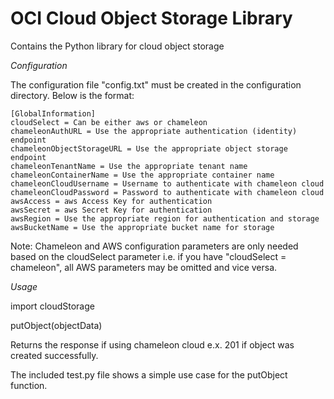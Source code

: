 # OCI Cloud Object Storage Library
Contains the Python library for cloud object storage

*Configuration*

The configuration file "config.txt" must be created in the configuration directory.  Below is the format:

```
[GlobalInformation]
cloudSelect = Can be either aws or chameleon
chameleonAuthURL = Use the appropriate authentication (identity) endpoint
chameleonObjectStorageURL = Use the appropriate object storage endpoint
chameleonTenantName = Use the appropriate tenant name
chameleonContainerName = Use the appropriate container name
chameleonCloudUsername = Username to authenticate with chameleon cloud
chameleonCloudPassword = Password to authenticate with chameleon cloud
awsAccess = aws Access Key for authentication
awsSecret = aws Secret Key for authentication
awsRegion = Use the appropriate region for authentication and storage
awsBucketName = Use the appropriate bucket name for storage

```

Note:  Chameleon and AWS configuration parameters are only needed based on the cloudSelect parameter i.e. if you have "cloudSelect = chameleon", all AWS parameters may be omitted and vice versa.

*Usage*

import cloudStorage

putObject(objectData)

Returns the response if using chameleon cloud e.x. 201 if object was created successfully.

The included test.py file shows a simple use case for the putObject function.
